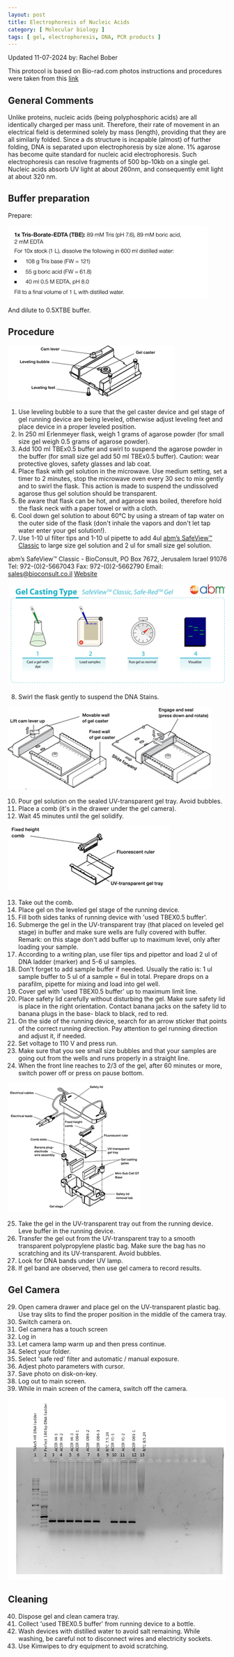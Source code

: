 ```yaml
---
layout: post
title: Electrophoresis of Nucleic Acids
category: [ Molecular biology ]
tags: [ gel, electrophoresis, DNA, PCR products ]
---
```


Updated 11-07-2024 
by: Rachel Bober

This protocol is based on Bio-rad.com photos instructions and procedures were taken from this [link](https://www.bio-rad.com/sites/default/files/2024-07/10016027.pdf) 

## General Comments
Unlike proteins, nucleic acids (being polyphosphoric acids) are all identically charged per mass unit. Therefore, their rate of movement in an electrical field is determined solely by mass (length), providing that they are all similarly folded. Since a ds structure is incapable (almost) of further folding, DNA is separated upon electrophoresis by size alone. 1% agarose has become quite standard for nucleic acid electrophoresis. Such electrophoresis can resolve fragments of 500 bp-10kb on a single gel. Nucleic acids absorb UV light at about 260nm, and consequently emit light at about 320 nm.


## Buffer preparation

Prepare:


![1XTBE](https://github.com/RachelBober/RachelBober_Lab_Notebook/blob/master/images/1XTBE.png?raw=true)


And dilute to 0.5XTBE buffer.

## Procedure

![gel caster](https://github.com/RachelBober/RachelBober_Lab_Notebook/blob/master/images/gel%20caster.png?raw=true)


 1.	Use leveling bubble to a sure that the gel caster device and gel stage of gel running device are being leveled, otherwise adjust leveling feet and place device in a proper leveled position. 
2.	In 250 ml Erlenmeyer flask, weigh 1 grams of agarose powder (for small size gel weigh 0.5 grams of agarose powder).
3.	Add 100 ml TBEx0.5 buffer and swirl to suspend the agarose powder in the buffer (for small size gel add 50 ml TBEx0.5 buffer).
Caution: wear protective gloves, safety glasses and lab coat. 
4.	Place flask with gel solution in the microwave. Use medium setting, set a timer to 2 minutes, stop the microwave oven every 30 sec to mix gently and to swirl the flask. This action is made to suspend the undissolved agarose thus gel solution should be transparent. 
5.	Be aware that flask can be hot, and agarose was boiled, therefore hold the flask neck with a paper towel or with a cloth. 
6.	Cool down gel solution to about 60°C by using a stream of tap water on the outer side of the flask (don't inhale the vapors and don't let tap water enter your gel solution!).
7.	Use 1-10 ul filter tips and 1-10 ul pipette to add 4ul [abm’s SafeView™ Classic](https://www.abmgood.com/safeview-classic-g108.html) to large size gel solution and 2 ul for small size gel solution.

abm’s SafeView™ Classic - BioConsult, PO Box 7672, Jerusalem Israel 91076 Tel: 972-(0)2-5667043 Fax: 972-(0)2-5662790 Email: sales@bioconsult.co.il [Website](www.bioconsult.co.il) 

![SafeView Classic](https://github.com/RachelBober/RachelBober_Lab_Notebook/blob/master/images/SafeView%20Classic.png?raw=true)

8.	Swirl the flask gently to suspend the DNA Stains. 



![UV transparent gel tray in the gel caster device](https://github.com/RachelBober/RachelBober_Lab_Notebook/blob/master/images/UV%20transparent%20gel%20tray%20in%20the%20gel%20caster%20device.png?raw=true)




10.	Pour gel solution on the sealed UV-transparent gel tray. Avoid bubbles.
11.	Place a comb (it's in the drawer under the gel camera).
12.	Wait 45 minutes until the gel solidify. 


![Comb](https://github.com/RachelBober/RachelBober_Lab_Notebook/blob/master/images/Comb.png?raw=true)



13.	 Take out the comb.
14.	 Place gel on the leveled gel stage of the running device.
15.	Fill both sides tanks of running device with 'used TBEX0.5 buffer'. 
16.	Submerge the gel in the UV-transparent tray (that placed on leveled gel stage) in buffer and make sure wells are fully covered with buffer.
Remark: on this stage don't add buffer up to maximum level, only after loading your sample.
17.	According to a writing plan, use filer tips and pipettor and load 2 ul of DNA ladder (marker) and 5-6 ul samples.   
18.	Don't forget to add sample buffer if needed. Usually the ratio is: 1 ul sample buffer to 5 ul of a sample = 6ul in total. Prepare drops on a parafilm, pipette for mixing and load into gel well.
19.	Cover gel with 'used TBEX0.5 buffer' up to maximum limit line.
20.	Place safety lid carefully without disturbing the gel. Make sure safety lid is place in the right orientation. Contact banana jacks on the safety lid to banana plugs in the base- black to black, red to red.
21.	On the side of the running device, search for an arrow sticker that points of the correct running direction. Pay attention to gel running direction and adjust it, if needed. 
22.	Set voltage to 110 V and press run.
23.	Make sure that you see small size bubbles and that your samples are going out from the wells and runs properly in a straight line.
24.	When the front line reaches to 2/3 of the gel, after 60 minutes or more, switch power off or press on pause bottom.

![running device](https://github.com/RachelBober/RachelBober_Lab_Notebook/blob/master/images/running%20device.png?raw=true)










25.	Take the gel in the UV-transparent tray out from the running device. Leve buffer in the running device.
26.	Transfer the gel out from the UV-transparent tray to a smooth transparent polypropylene plastic bag. Make sure the bag has no scratching and its UV-transparent. Avoid bubbles.
27.	 Look for DNA bands under UV lamp.
28.	If gel band are observed, then use gel camera to record results.

## Gel Camera

29.	Open camera drawer and place gel on the UV-transparent plastic bag. Use tray slits to find the proper position in the middle of the camera tray. 
30.	 Switch camera on.
31.	Gel camera has a touch screen
32.	Log in
33.	Let camera lamp warm up and then press continue.
34.	Select your folder.
35.	Select 'safe red' filter and automatic / manual exposure.
36.	Adjest photo parameters with cursor.
37.	Save photo on disk-on-key.
38.	Log out to main screen.
39.	While in main screen of the camera, switch off the camera.


![ACER gel 2024-05-20](https://raw.githubusercontent.com/RachelBober/RachelBober_Lab_Notebook/master/images/ACER%20gel%202024-05-20.png)


## Cleaning

40.	Dispose gel and clean camera tray.
41.	Collect 'used TBEX0.5 buffer' from running device to a bottle.
42.	Wash devices with distilled water to avoid salt remaining. While washing, be careful not to disconnect wires and electricity sockets.
43.	Use Kimwipes to dry equipment to avoid scratching.



